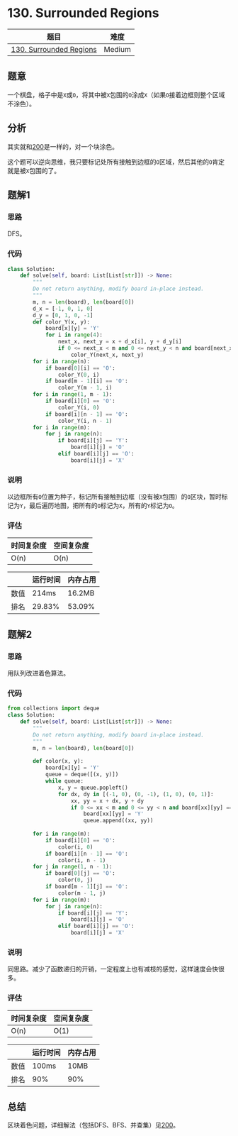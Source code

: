 # 130. Surrounded Regions

| 题目 | 难度 |
| ---- | ---- |
| [130. Surrounded Regions](https://leetcode.com/problems/surrounded-regions/) | Medium |

## 题意

一个棋盘，格子中是`X`或`O`，将其中被`X`包围的`O`涂成`X`（如果`O`接着边框则整个区域不涂色）。

## 分析

其实就和[200](200.md)是一样的，对一个块涂色。

这个题可以逆向思维，我只要标记处所有接触到边框的`O`区域，然后其他的`O`肯定就是被`X`包围的了。

## 题解1

### 思路

DFS。

### 代码

```python
class Solution:
    def solve(self, board: List[List[str]]) -> None:
        """
        Do not return anything, modify board in-place instead.
        """
        m, n = len(board), len(board[0])
        d_x = [-1, 0, 1, 0]
        d_y = [0, 1, 0, -1]
        def color_Y(x, y):
            board[x][y] = 'Y'
            for i in range(4):
                next_x, next_y = x + d_x[i], y + d_y[i]
                if 0 <= next_x < m and 0 <= next_y < n and board[next_x][next_y] == 'O':
                    color_Y(next_x, next_y)
        for i in range(n):
            if board[0][i] == 'O':
                color_Y(0, i)
            if board[m - 1][i] == 'O':
                color_Y(m - 1, i)
        for i in range(1, m - 1):
            if board[i][0] == 'O':
                color_Y(i, 0)
            if board[i][n - 1] == 'O':
                color_Y(i, n - 1)
        for i in range(m):
            for j in range(n):
                if board[i][j] == 'Y':
                    board[i][j] = 'O'
                elif board[i][j] == 'O':
                    board[i][j] = 'X'            
```

### 说明

以边框所有`O`位置为种子，标记所有接触到边框（没有被`X`包围）的`O`区块，暂时标记为`Y`，最后遍历地图，把所有的`O`标记为`X`，所有的`Y`标记为`O`。

### 评估

| 时间复杂度 | 空间复杂度 |
| ---- | ---- |
| O(n) | O(n) |

| | 运行时间 | 内存占用 |
| ---- | ---- | ---- |
| 数值 | 214ms | 16.2MB |
| 排名 | 29.83% | 53.09% |

## 题解2

### 思路

用队列改进着色算法。

### 代码

```python
from collections import deque
class Solution:
    def solve(self, board: List[List[str]]) -> None:
        """
        Do not return anything, modify board in-place instead.
        """
        m, n = len(board), len(board[0])
        
        def color(x, y):
            board[x][y] = 'Y'
            queue = deque([(x, y)])
            while queue:
                x, y = queue.popleft()
                for dx, dy in [(-1, 0), (0, -1), (1, 0), (0, 1)]:
                    xx, yy = x + dx, y + dy
                    if 0 <= xx < m and 0 <= yy < n and board[xx][yy] == 'O':
                        board[xx][yy] = 'Y'
                        queue.append((xx, yy))                        
        
        for i in range(m):
            if board[i][0] == 'O':
                color(i, 0)
            if board[i][n - 1] == 'O':
                color(i, n - 1)
        for j in range(1, n - 1):
            if board[0][j] == 'O':
                color(0, j)
            if board[m - 1][j] == 'O':
                color(m - 1, j)
        for i in range(m):
            for j in range(n):
                if board[i][j] == 'Y':
                    board[i][j] = 'O'
                elif board[i][j] == 'O':
                    board[i][j] = 'X'
```

### 说明

同思路。减少了函数递归的开销，一定程度上也有减枝的感觉，这样速度会快很多。

### 评估

| 时间复杂度 | 空间复杂度 |
| ---- | ---- |
| O(n) | O(1) |

| | 运行时间 | 内存占用 |
| ---- | ---- | ---- |
| 数值 | 100ms | 10MB |
| 排名 | 90% | 90% |

## 总结

区块着色问题，详细解法（包括DFS、BFS、并查集）见[200](200.md)。
